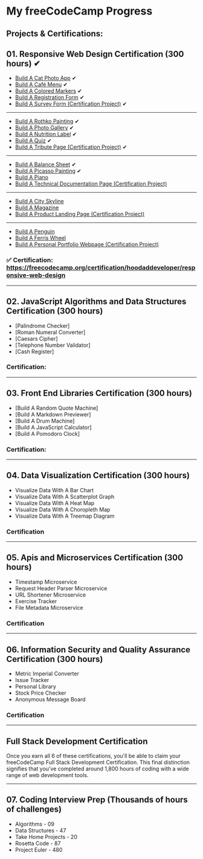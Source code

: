 # My freeCodeCamp Progress

## Projects & Certifications:

## 01. Responsive Web Design Certification (300 hours) ✔

- [Build A Cat Photo App](https://github.com/hoodaddeveloper/Cat-Photo-App) ✔
- [Build A Café Menu](https://github.com/hoodaddeveloper/Cafe-Menu) ✔
- [Build A Colored Markers](https://github.com/hoodaddeveloper/Colored-Markers) ✔
- [Build A Registration Form](https://github.com/hoodaddeveloper/Registration-Form) ✔
- [Build A Survey Form (Certification Project)](https://github.com/hoodaddeveloper/Survey-Form) ✔

---

- [Build A Rothko Painting](https://github.com/hoodaddeveloper/Rothko-Painting) ✔
- [Build A Photo Gallery](https://github.com/hoodaddeveloper/Photo-Gallery) ✔
- [Build A Nutrition Label](https://github.com/hoodaddeveloper/Nutrition-Label) ✔
- [Build A Quiz](https://github.com/hoodaddeveloper/Quiz) ✔
- [Build A Tribute Page (Certification Project)](https://github.com/hoodaddeveloper/Tribute-Page) ✔

---

- [Build A Balance Sheet](https://github.com/hoodaddeveloper/Balance-Sheet) ✔
- [Build A Picasso Painting](https://github.com/hoodaddeveloper/Picasso-Painting) ✔
- [Build A Piano](https://github.com/hoodaddeveloper/...)
- [Build A Technical Documentation Page (Certification Project)](https://github.com/hoodaddeveloper/...)

---

- [Build A City Skyline](https://github.com/hoodaddeveloper/...)
- [Build A Magazine](https://github.com/hoodaddeveloper/...)
- [Build A Product Landing Page (Certification Project)](https://github.com/hoodaddeveloper/...)

---

- [Build A Penguin](https://github.com/hoodaddeveloper/...)
- [Build A Ferris Wheel](https://github.com/hoodaddeveloper/...)
- [Build A Personal Portfolio Webpage (Certification Project)](https://github.com/hoodaddeveloper/...)

### ✅ Certification: https://freecodecamp.org/certification/hoodaddeveloper/responsive-web-design

---

## 02. JavaScript Algorithms and Data Structures Certification (300 hours)

- [Palindrome Checker]
- [Roman Numeral Converter]
- [Caesars Cipher]
- [Telephone Number Validator]
- [Cash Register]

### Certification:

---

## 03. Front End Libraries Certification (300 hours)

- [Build A Random Quote Machine]
- [Build A Markdown Previewer]
- [Build A Drum Machine]
- [Build A JavaScript Calculator]
- [Build A Pomodoro Clock]

### Certification:

---

## 04. Data Visualization Certification (300 hours)

- Visualize Data With A Bar Chart
- Visualize Data With A Scatterplot Graph
- Visualize Data With A Heat Map
- Visualize Data With A Choropleth Map
- Visualize Data With A Treemap Diagram

### Certification

---

## 05. Apis and Microservices Certification (300 hours)

- Timestamp Microservice
- Request Header Parser Microservice
- URL Shortener Microservice
- Exercise Tracker
- File Metadata Microservice

### Certification

---

## 06. Information Security and Quality Assurance Certification (300 hours)

- Metric Imperial Converter
- Issue Tracker
- Personal Library
- Stock Price Checker
- Anonymous Message Board

### Certification

---

## Full Stack Development Certification

Once you earn all 6 of these certifications, you'll be able to claim your freeCodeCamp Full Stack Development Certification. This final distinction signifies that you’ve completed around 1,800 hours of coding with a wide range of web development tools.

---

## 07. Coding Interview Prep (Thousands of hours of challenges)

- Algorithms - 09
- Data Structures - 47
- Take Home Projects - 20
- Rosetta Code - 87
- Project Euler - 480
